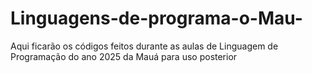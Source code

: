 # Linguagens-de-programa-o-Mau-
Aqui ficarão os códigos feitos durante as aulas de Linguagem de Programação do ano 2025 da Mauá para uso posterior
